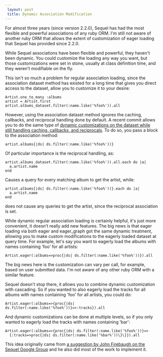 ```yaml
---
 layout: post
 title: Dynamic Association Modification
---
```


For almost three years (since version 2.2.0), Sequel has had the most flexible and powerful associations of any ruby ORM.  I'm still not aware of another ruby ORM that allows the extent of customization of eager loading that Sequel has provided since 2.2.0.

While Sequel associations have been flexible and powerful, they haven't been dynamic.  You could customize the loading any way you want, but those customizations were set in stone, usually at class definition time, and they weren't modifiable on the fly.

This isn't so much a problem for regular association loading, since the association dataset method has existed for a long time that gives you direct access to
the dataset, allow you to customize it to your desire:

    Artist.one_to_many :albums
    artist = Artist.first
    artist.albums_dataset.filter(:name.like('%foo%')).all

However, using the association dataset method ignores the caching, callbacks, and reciprocal handling done by default.  A recent commit allows you to do the same type of <a href="https://github.com/jeremyevans/sequel/commit/3b633ee373c6e2e922ed68138f3ac27bc6bf70ae">dynamic customizations on the dataset while still handling caching, callbacks, and reciprocals</a>.  To do so, you pass a block to the association method:

    artist.albums{|ds| ds.filter(:name.like('%foo%'))}

Of particular importance is the reciprocal handling, as:

    artist.albums_dataset.filter(:name.like('%foo%')).all.each do |a|
      a.artist.name
    end

Causes a query for every matching album to get the artist, while:

    artist.albums{|ds| ds.filter(:name.like('%foo%'))}.each do |a|
      a.artist.name
    end

does not cause any queries to get the artist, since the reciprocal association is set.

While dynamic regular association loading is certainly helpful, it's just more convenient, it doesn't really add new features.  The big news is that eager loading via both eager and eager_graph got the same dynamic treatment, allowing you to make custom modifications to the eagerly loaded dataset at query time.  For example, let's say you want to eagerly load the albums with names containing 'foo' for all artists:

    Artist.eager(:albums=>proc{|ds| ds.filter(:name.like('%foo%'))}).all

The big news here is the customization can vary per call, for example, based on user submitted data.  I'm not aware of any other ruby ORM with a similar feature.

Sequel doesn't stop there, it allows you to combine dynamic customization with cascading.  So if you wanted to also eagerly load the tracks for all albums with names containing 'foo' for all artists, you could do:

    Artist.eager(:albums=>{proc{|ds| ds.filter(:name.like('%foo%'))}=>:tracks}).all

And dynamic customizations can be done at multiple levels, so if you only wanted to eagerly load the tracks with names containing 'bar':

    Artist.eager(:albums=>{proc{|ds| ds.filter(:name.like('%foo%'))}=>
      {:tracks=>proc{|ds| ds.filter(:name.like('%bar%'))\}\}}).all

This idea originally came from <a href="http://groups.google.com/group/sequel-talk/browse_thread/thread/73bbd3c8a6c8355d">a suggestion by John Firebaugh on the Sequel Google Group</a> and he also did most of the work to implement it.
